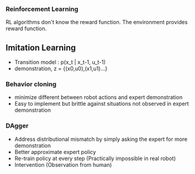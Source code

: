 ### Reinforcement Learning
RL algorithms don't know the reward function. The environment provides reward function.


## Imitation Learning
- Transition model : p(x_t | x_t-1, u_t-1)
- demonstration, z = {(x0,u0),(x1,u1)...}

### Behavior cloning
 - minimize different between robot actions and expert demonstration
 - Easy to implement but brittle against situations not observed in expert demonstration
### DAgger
- Address distributional mismatch by simply asking the expert for more demonstration
- Better approximate expert policy
- Re-train policy at every step (Practically impossible in real robot)
- Intervention (Observation from human)

###

